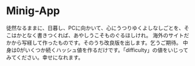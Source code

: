 # Minig-App
徒然なるままに、日暮し、PCに向かいて、心にうつりゆくよしなしごとを、そこはかとなく書きつくれば、あやしうこそものぐるほしけれ。
海外のサイトだかから写経して作ったものです。そのうち改良版を出します。乞うご期待。
中身は0がいくつか続くハッシュ値を作るだけです。「difficulty」の値をいじってみてください。幸せになれます。
